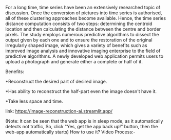 For a long time, time series have been an extensively researched topic of discussion. Once the conversion of pictures into time series is authorised, all of these clustering approaches become available. Hence, the time series distance computation consists of two steps: determining the centroid location and then calculating the distance between the centre and border pixels. The study employs numerous predictive algorithms to dissect the output given by each one and to ensure the restoration of the original irregularly shaped image, which gives a variety of benefits such as improved image analysis and innovative imaging enterprise to the field of predictive algorithms.
A newly developed web application permits users to upload a photograph and generate either a complete or half of it.

Benefits: 

*Reconstruct the desired part of desired image.

*Has ability to reconstruct the half-part even the image doesn't have it. 

*Take less space and time.
  
 

link: https://image-reconstruction-ai.streamlit.app/

(Note: It can be seen that the web app is in sleep mode, as it automatically detects not traffic, So, click "Yes, get the app back up!" button, then the web-app automatically starts)
How to use it?
Video Process:-


